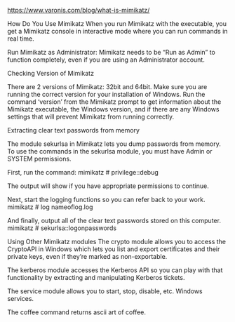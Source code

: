 https://www.varonis.com/blog/what-is-mimikatz/

How Do You Use Mimikatz
When you run Mimikatz with the executable, you get a Mimikatz console in interactive mode where you can run commands in real time.

Run Mimikatz as Administrator: Mimikatz needs to be “Run as Admin” to function completely, even if you are using an Administrator account.

Checking Version of Mimikatz

There are 2 versions of Mimikatz: 32bit and 64bit. Make sure you are running the correct version for your installation of Windows. Run the command ‘version’ from the Mimikatz prompt to get information about the Mimikatz executable, the Windows version, and if there are any Windows settings that will prevent Mimikatz from running correctly.

Extracting clear text passwords from memory

The  module sekurlsa in Mimikatz lets you dump passwords from memory. 
To use the commands in the sekurlsa module, you must have Admin or SYSTEM permissions.

First, run the command:
mimikatz # privilege::debug

The output will show if you have appropriate permissions to continue.

Next, start the logging functions so you can refer back to your work.
mimikatz # log nameoflog.log

And finally, output all of the clear text passwords stored on this computer.
mimikatz # sekurlsa::logonpasswords

Using Other Mimikatz modules
The crypto module allows you to access the CryptoAPI in Windows which lets you list and export certificates and their private keys, even if they’re marked as non-exportable.

The kerberos module accesses the Kerberos API so you can play with that functionality by extracting and manipulating Kerberos tickets.

The service module allows you to start, stop, disable, etc. Windows services.

The coffee command returns ascii art of coffee. 

